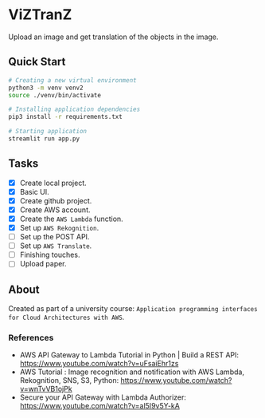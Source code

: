 # ViZTranZ

Upload an image and get translation of the objects in the image.

## Quick Start

```bash
# Creating a new virtual environment
python3 -m venv venv2
source ./venv/bin/activate

# Installing application dependencies
pip3 install -r requirements.txt

# Starting application
streamlit run app.py
```

## Tasks

- [X] Create local project.
- [X] Basic UI.
- [X] Create github project.
- [X] Create AWS account.
- [X] Create the `AWS Lambda` function.
- [X] Set up `AWS Rekognition`.
- [ ] Set up the POST API.
- [ ] Set up `AWS Translate`.
- [ ] Finishing touches.
- [ ] Upload paper.

## About

Created as part of a university course: `Application programming interfaces for Cloud Architectures with AWS`.

### References

- AWS API Gateway to Lambda Tutorial in Python | Build a REST API: <https://www.youtube.com/watch?v=uFsaiEhr1zs>
- AWS Tutorial : Image recognition and notification with AWS Lambda, Rekognition, SNS, S3, Python: <https://www.youtube.com/watch?v=wnTvVB1ojPk>
- Secure your API Gateway with Lambda Authorizer: <https://www.youtube.com/watch?v=al5I9v5Y-kA>
